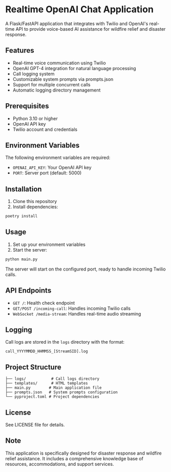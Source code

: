 
# Realtime OpenAI Chat Application

A Flask/FastAPI application that integrates with Twilio and OpenAI's real-time API to provide voice-based AI assistance for wildfire relief and disaster response.

## Features

- Real-time voice communication using Twilio
- OpenAI GPT-4 integration for natural language processing
- Call logging system
- Customizable system prompts via prompts.json
- Support for multiple concurrent calls
- Automatic logging directory management

## Prerequisites

- Python 3.10 or higher
- OpenAI API key
- Twilio account and credentials

## Environment Variables

The following environment variables are required:

- `OPENAI_API_KEY`: Your OpenAI API key
- `PORT`: Server port (default: 5000)

## Installation

1. Clone this repository
2. Install dependencies:
```bash
poetry install
```

## Usage

1. Set up your environment variables
2. Start the server:
```bash
python main.py
```

The server will start on the configured port, ready to handle incoming Twilio calls.

## API Endpoints

- `GET /`: Health check endpoint
- `GET/POST /incoming-call`: Handles incoming Twilio calls
- `WebSocket /media-stream`: Handles real-time audio streaming

## Logging

Call logs are stored in the `logs` directory with the format:
```
call_YYYYMMDD_HHMMSS_[StreamSID].log
```

## Project Structure

```
├── logs/           # Call logs directory
├── templates/      # HTML templates
├── main.py        # Main application file
├── prompts.json   # System prompts configuration
└── pyproject.toml # Project dependencies
```

## License

See LICENSE file for details.

## Note

This application is specifically designed for disaster response and wildfire relief assistance. It includes a comprehensive knowledge base of resources, accommodations, and support services.
